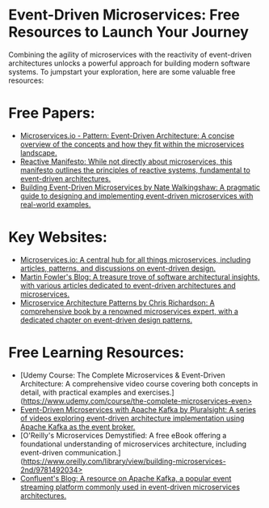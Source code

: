 # Event-Driven Microservices: Free Resources to Launch Your Journey

Combining the agility of microservices with the reactivity of event-driven architectures unlocks a powerful approach for building modern software systems. To jumpstart your exploration, here are some valuable free resources:

# Free Papers:

- [Microservices.io - Pattern: Event-Driven Architecture: A concise overview of the concepts and how they fit within the microservices landscape.](https://microservices.io/patterns/data/event-driven-architecture)
- [Reactive Manifesto: While not directly about microservices, this manifesto outlines the principles of reactive systems, fundamental to event-driven architectures.](https://reactivemanifesto.org/)
- [Building Event-Driven Microservices by Nate Walkingshaw: A pragmatic guide to designing and implementing event-driven microservices with real-world examples.](https://www.oreilly.com/library/view/building-event-driven-microservices/9781492057888/)

# Key Websites:

- [Microservices.io: A central hub for all things microservices, including articles, patterns, and discussions on event-driven design.](https://microservices.io/patterns/microservices)
- [Martin Fowler's Blog: A treasure trove of software architectural insights, with various articles dedicated to event-driven architectures and microservices.](https://martinfowler.com/)
- [Microservice Architecture Patterns by Chris Richardson: A comprehensive book by a renowned microservices expert, with a dedicated chapter on event-driven design patterns.](https://microservices.io/book)

# Free Learning Resources:

- [Udemy Course: The Complete Microservices & Event-Driven Architecture: A comprehensive video course covering both concepts in detail, with practical examples and exercises.](https://www.udemy.com/course/the-complete-microservices-even>
- [Event-Driven Microservices with Apache Kafka by Pluralsight: A series of videos exploring event-driven architecture implementation using Apache Kafka as the event broker.](https://m.youtube.com/watch?v=YDT9W5nva_Y)
- [O'Reilly's Microservices Demystified: A free eBook offering a foundational understanding of microservices architecture, including event-driven communication.](https://www.oreilly.com/library/view/building-microservices-2nd/9781492034>
- [Confluent's Blog: A resource on Apache Kafka, a popular event streaming platform commonly used in event-driven microservices architectures.](https://www.confluent.io/blog/)

